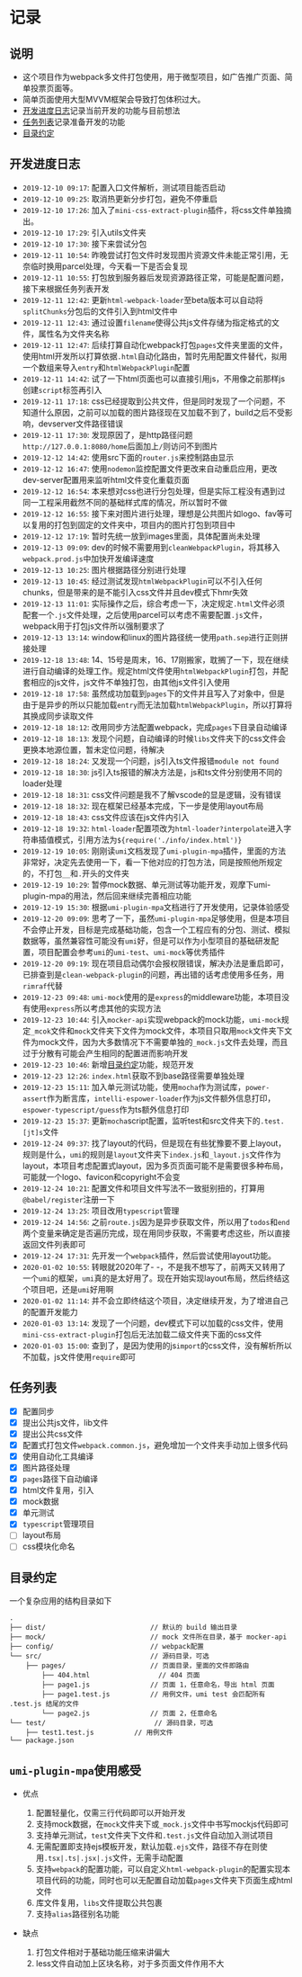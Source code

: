 # 记录

## 说明

- 这个项目作为webpack多文件打包使用，用于微型项目，如广告推广页面、简单投票页面等。
- 简单页面使用大型MVVM框架会导致打包体积过大。
- [开发进度日志](#开发进度日志)记录当前开发的功能与目前想法
- [任务列表](#任务列表)记录准备开发的功能
- [目录约定](#目录约定)

## 开发进度日志

- `2019-12-10 09:17`: 配置入口文件解析，测试项目能否启动
- `2019-12-10 09:25`: 取消热更新分步打包，避免不停重启
- `2019-12-10 17:26`: 加入了`mini-css-extract-plugin`插件，将css文件单独摘出。
- `2019-12-10 17:29`: 引入utils文件夹
- `2019-12-10 17:30`: 接下来尝试分包
- `2019-12-11 10:54`: 昨晚尝试打包文件时发现图片资源文件未能正常引用，无奈临时换用parcel处理，今天看一下是否会复现
- `2019-12-11 10:55`: 打包放到服务器后发现资源路径正常，可能是配置问题，接下来根据任务列表开发
- `2019-12-11 12:42`: 更新`html-webpack-loader`至beta版本可以自动将`splitChunks`分包后的文件引入到html文件中
- `2019-12-11 12:43`: 通过设置`filename`使得公共js文件存储为指定格式的文件，属性名为文件夹名称
- `2019-12-11 12:47`: 后续打算自动化webpack打包`pages`文件夹里面的文件，使用html开发所以打算依据`.html`自动化路由，暂时先用配置文件替代，拟用一个数组来导入`entry`和`htmlWebpackPlugin`配置
- `2019-12-11 14:42`: 试了一下html页面也可以直接引用js，不用像之前那样js创建`script`标签再引入
- `2019-12-11 17:18`: css已经提取到公共文件，但是同时发现了一个问题，不知道什么原因，之前可以加载的图片路径现在又加载不到了，build之后不受影响，devserver文件路径错误
- `2019-12-11 17:30`: 发现原因了，是http路径问题`http://127.0.0.1:8080/home`后面加上`/`则访问不到图片
- `2019-12-12 14:42`: 使用src下面的`router.js`来控制路由显示
- `2019-12-12 16:47`: 使用`nodemon`监控配置文件更改来自动重启应用，更改dev-server配置用来监听html文件变化重载页面
- `2019-12-12 16:54`: 本来想对css也进行分包处理，但是实际工程没有遇到过同一工程采用截然不同的基础样式库的情况，所以暂时不做
- `2019-12-12 16:55`: 接下来对图片进行处理，理想是公共图片如logo、fav等可以复用的打包到固定的文件夹中，项目内的图片打包到项目中
- `2019-12-12 17:19`: 暂时先统一放到images里面，具体配置尚未处理
- `2019-12-13 09:09`: dev的时候不需要用到`cleanWebpackPlugin`，将其移入`webpack.prod.js`中加快开发编译速度
- `2019-12-13 10:25`: 图片根据路径分别进行处理
- `2019-12-13 10:45`: 经过测试发现`htmlWebpackPlugin`可以不引入任何chunks，但是带来的是不能引入css文件并且dev模式下hmr失效
- `2019-12-13 11:01`: 实际操作之后，综合考虑一下，决定规定`.html`文件必须配套一个`.js`文件处理，之后使用parcel可以考虑不需要配置`.js`文件，webpack用于打包js文件所以强制要求了
- `2019-12-13 13:14`: window和linux的图片路径统一使用`path.sep`进行正则拼接处理
- `2019-12-18 13:48`: 14、15号是周末，16、17刚搬家，耽搁了一下，现在继续进行自动编译的处理工作。规定html文件使用`htmlWebpackPlugin`打包，并配套相应的js文件，js文件不单独打包，由其他js文件引入使用
- `2019-12-18 17:58`: 虽然成功加载到`pages`下的文件并且写入了对象中，但是由于是异步的所以只能加载`entry`而无法加载`htmlWebpackPlugin`，所以打算将其换成同步读取文件
- `2019-12-18 18:12`: 改用同步方法配置webpack，完成`pages`下目录自动编译
- `2019-12-18 18:13`: 发现个问题，自动编译的时候`libs`文件夹下的css文件会更换本地源位置，暂未定位问题，待解决
- `2019-12-18 18:24`: 又发现一个问题，js引入ts文件报错`module not found`
- `2019-12-18 18:30`: js引入ts报错的解决方法是，js和ts文件分别使用不同的loader处理
- `2019-12-18 18:31`: css文件问题是我不了解vscode的显是逻辑，没有错误
- `2019-12-18 18:32`: 现在框架已经基本完成，下一步是使用layout布局
- `2019-12-18 18:43`: css文件应该在js文件内引入
- `2019-12-18 19:32`: `html-loader`配置项改为`html-loader?interpolate`进入字符串插值模式，引用方法为`${require('./info/index.html')}`
- `2019-12-19 10:05`: 刚刚读`umi`文档发现了`umi-plugin-mpa`插件，里面的方法非常好，决定先去使用一下，看一下他对应的打包方法，同是按照他所规定的，不打包`__`和`.`开头的文件夹
- `2019-12-19 10:29`: 暂停mock数据、单元测试等功能开发，观摩下umi-plugin-mpa的用法，然后回来继续完善相应功能
- `2019-12-19 15:30`: 根据`umi-plugin-mpa`文档进行了开发使用，记录体验感受
- `2019-12-20 09:09`: 思考了一下，虽然`umi-plugin-mpa`足够使用，但是本项目不会停止开发，目标是完成基础功能，包含一个工程应有的分包、测试、模拟数据等，虽然兼容性可能没有`umi`好，但是可以作为小型项目的基础研发配置，项目配置会参考`umi`的`umi-test`、`umi-mock`等优秀插件
- `2019-12-20 09:19`: 现在项目启动偶尔会报权限错误，解决办法是重启即可，已排查到是`clean-webpack-plugin`的问题，再出错的话考虑使用多任务，用`rimraf`代替
- `2019-12-23 09:48`: `umi-mock`使用的是`express`的middleware功能，本项目没有使用`express`所以考虑其他的实现方法
- `2019-12-23 10:44`: 引入`mocker-api`实现webpack的mock功能，`umi-mock`规定`_mcok`文件和`mock`文件夹下文件为mock文件，本项目只取用`mock`文件夹下文件为mock文件，因为大多数情况下不需要单独的`_mock.js`文件去处理，而且过于分散有可能会产生相同的配置进而影响开发
- `2019-12-23 10:46`: 新增[目录约定](#目录约定)功能，规范开发
- `2019-12-23 12:26`: `index.html`获取不到base路径需要单独处理
- `2019-12-23 15:11`: 加入单元测试功能，使用`mocha`作为测试库，`power-assert`作为断言库，`intelli-espower-loader`作为js文件额外信息打印，`espower-typescript/guess`作为ts额外信息打印
- `2019-12-23 15:37`: 更新`mocha`script配置，监听test和src文件夹下的`.test.[jt]s`文件
- `2019-12-24 09:37`: 找了layout的代码，但是现在有些犹豫要不要上layout，规则是什么，`umi`的规则是`layout`文件夹下`index.js`和`_layout.js`文件作为layout，本项目考虑配置式layout，因为多页页面可能不是需要很多种布局，可能就一个logo、favicon和copyright不会变
- `2019-12-24 10:21`: 配置文件和项目文件写法不一致挺别扭的，打算用`@babel/register`注册一下
- `2019-12-24 13:25`: 项目改用`typescript`管理
- `2019-12-24 14:56`: 之前`route.js`因为是异步获取文件，所以用了`todos`和`end`两个变量来确定是否遍历完成，现在用同步获取，不需要考虑这些，所以直接返回文件列表即可
- `2019-12-24 17:31`: 先开发一个`webpack`插件，然后尝试使用layout功能。
- `2020-01-02 10:55`: 转眼就2020年了- -，不是我不想写了，前两天又转用了一个`umi`的框架，`umi`真的是太好用了。现在开始实现layout布局，然后终结这个项目吧，还是`umi`好用啊
- `2020-01-02 11:14`: 并不会立即终结这个项目，决定继续开发，为了增进自己的配置开发能力
- `2020-01-03 13:14`: 发现了一个问题，dev模式下可以加载的css文件，使用`mini-css-extract-plugin`打包后无法加载二级文件夹下面的css文件
- `2020-01-03 15:00`: 查到了，是因为使用的js`import`的css文件，没有解析所以不加载，js文件使用`require`即可

## 任务列表

- [x] 配置同步
- [x] 提出公共js文件，lib文件
- [x] 提出公共css文件
- [x] 配置式打包文件`webpack.common.js`，避免增加一个文件夹手动加上很多代码
- [x] 使用自动化工具编译
- [x] 图片路径处理
- [x] `pages`路径下自动编译
- [x] html文件复用，引入
- [x] mock数据
- [x] 单元测试
- [x] `typescript`管理项目
- [ ] layout布局
- [ ] css模块化命名

## 目录约定

一个复杂应用的结构目录如下

``` (text)
.
├── dist/                          // 默认的 build 输出目录
├── mock/                          // mock 文件所在目录，基于 mocker-api
├── config/                        // webpack配置
└── src/                           // 源码目录，可选
    ├── pages/                     // 页面目录，里面的文件即路由
        ├── 404.html                 // 404 页面
        ├── page1.js               // 页面 1，任意命名，导出 html 页面
        ├── page1.test.js          // 用例文件，umi test 会匹配所有 .test.js 结尾的文件
        └── page2.js               // 页面 2，任意命名
└── test/                           // 源码目录，可选
    ├── test1.test.js          // 用例文件
└── package.json
```

## `umi-plugin-mpa`使用感受

- 优点
  1. 配置轻量化，仅需三行代码即可以开始开发
  2. 支持mock数据，在`mock`文件夹下或`_mock.js`文件中书写mockjs代码即可
  3. 支持单元测试，`test`文件夹下文件和`.test.js`文件自动加入测试项目
  4. 无需配置即支持ejs模板开发，默认加载`.ejs`文件，路径不存在则使用`.tsx|.ts|.jsx|.js`文件，无需手动配置
  5. 支持`webpack`的配置功能，可以自定义`html-webpack-plugin`的配置实现本项目代码的功能，同时也可以无配置自动加载`pages`文件夹下页面生成html文件
  6. 库文件复用，`libs`文件提取公共包裹
  7. 支持`alias`路径别名功能

- 缺点
  1. 打包文件相对于基础功能压缩来讲偏大
  2. less文件自动加上区块名称，对于多页面文件作用不大
